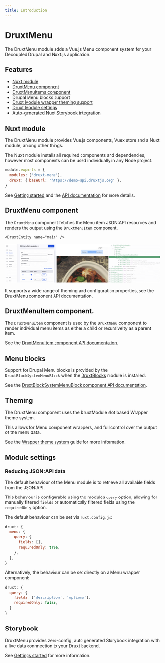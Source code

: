 ```yaml
---
title: Introduction
---
```


# DruxtMenu

The DruxtMenu module adds a Vue.js Menu component system for your Decoupled Drupal and Nuxt.js application.


## Features

- [Nuxt module](#nuxt-module)
- [DruxtMenu component](#druxtmenu-component)
- [DruxtMenuItems component](#druxtmenuitems-component)
- [Drupal Menu blocks support](#menu-blocks)
- [Druxt Module wrapper theming support](#theming)
- [Druxt Module settings](#module-settings)
- [Auto-generated Nuxt Storybook integration](#storybook)


## Nuxt module

The DruxtMenu module provides Vue.js components, Vuex store and a Nuxt module, among other things.

The Nuxt module installs all required components and dependencies, however most components can be used individually in any Node project.

```js
module.exports = {
  modules: ['druxt-menu'],
  druxt: { baseUrl: 'https://demo-api.druxtjs.org' },
}
```

See [Getting started](/guide/getting-started) and the [API documentation](/api/nuxtModule.html) for more details.


## DruxtMenu component

The `DruxtMenu` component fetches the Menu item JSON:API resources and renders the output using the `DruxtMenuItem` component.

```vue
<DruxtEntity name="main" />
```

![Example DruxtMenu component](../images/druxt-menu.png)

It supports a wide range of theming and configuration properties, see the [DruxtMenu component API documentation](../api/components/DruxtMenu.html).


## DruxtMenuItem component.

The `DruxtMenuItem` component is used by the `DruxtMenu` component to render individual menu items as either a child or recursivelty as a parent item.

See the [DruxtMenuItem component API documentation](../api/components/DruxtMenuItem.html).


## Menu blocks

Support for Drupal Menu blocks is provided by the `DruxtBlockSystemMenuBlock` when the [DruxtBlocks](https://blocks.druxtjs.org) module is installed.

See the [DruxtBlockSystemMenuBlock component API documentation](../api/components/blocks/DruxtBlockSystemMenuBlock.html).


## Theming

The DruxtMenu component uses the DruxtModule slot based Wrapper theme system.

This allows for Menu component wrappers, and full control over the output of the menu data.

See the [Wrapper theme system](https://druxtjs.org/guide/#wrapper-theme-system) guide for more information.


## Module settings

### Reducing JSON:API data

The default behaviour of the Menu module is to retrieve all available fields from the JSON:API.

This behaviour is configurable using the modules `query` option, allowing for manually filtered `fields` or automatically filtered fields using the `requiredOnly` option.

The default behaviour can be set via `nuxt.config.js`:
```js
druxt: {
  menu: {
    query: {
      fields: [],
      requiredOnly: true,
    },
  },
}
```

Alternatively, the behaviour can be set directly on a Menu wrapper component:
```js
druxt: {
  query: {
    fields: ['description'. 'options'],
    requiredOnly: false,
  }
}
```


## Storybook

DruxtMenu provides zero-config, auto generated Storybook integration with a live data connnection to your Druxt backend.

See [Gettings started](/guide/getting-started) for more information.
